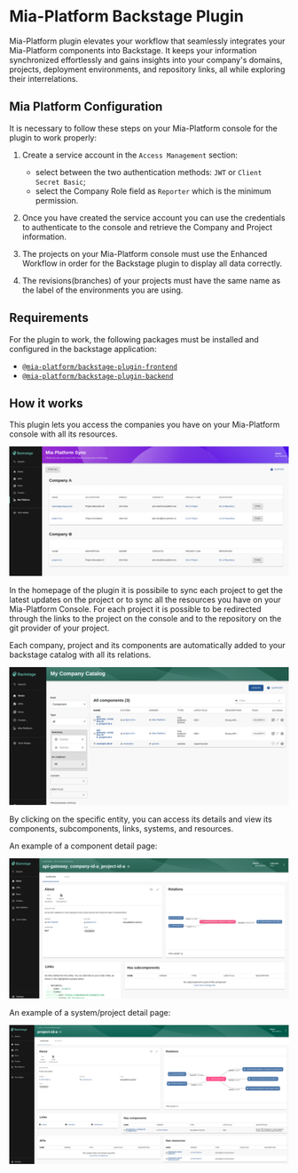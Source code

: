# Mia-Platform Backstage Plugin

Mia-Platform plugin elevates your workflow that seamlessly integrates your Mia-Platform components into Backstage. It keeps your information synchronized effortlessly and gains insights into your company's domains, projects, deployment environments, and repository links, all while exploring their interrelations.

## Mia Platform Configuration

It is necessary to follow these steps on your Mia-Platform console for the plugin to work properly:

1. Create a service account in the `Access Management` section:
    - select between the two authentication methods: `JWT` or `Client Secret Basic`;
    - select the Company Role field as `Reporter` which is the minimum permission.

2. Once you have created the service account you can use the credentials to authenticate to the console and retrieve the Company and Project information.

3. The projects on your Mia-Platform console must use the Enhanced Workflow in order for the Backstage plugin to display all data correctly.

4. The revisions(branches) of your projects must have the same name as the label of the environments you are using.

## Requirements

For the plugin to work, the following packages must be installed and configured in the backstage application: 
 - [`@mia-platform/backstage-plugin-frontend`](https://github.com/mia-platform/backstage-plugin/blob/main/packages/plugin-frontend/README.md)
 - [`@mia-platform/backstage-plugin-backend`](https://github.com/mia-platform/backstage-plugin/blob/main/packages/plugin-backend/README.md)

 ## How it works

This plugin lets you access the companies you have on your Mia-Platform console with all its resources.

![Mia-Platform Page](img/mia-platform-plugin.png)

In the homepage of the plugin it is possibile to sync each project to get the latest updates on the project or to sync all the resources you have on your Mia-Platform Console.
For each project it is possible to be redirected through the links to the project on the console and to the repository on the git provider of your project.

Each company, project and its components are automatically added to your backstage catalog with all its relations.

![Catalog page](img/catalog-components.png)


By clicking on the specific entity, you can access its details and view its components, subcomponents, links, systems, and resources.

An example of a component detail page:

![Component detail page](img/component-detail.png)

An example of a system/project detail page: 

![System detail page](img/system-detail.png)
